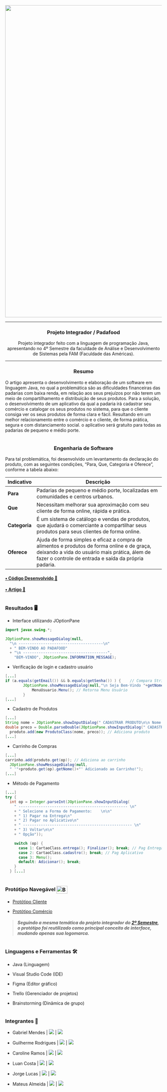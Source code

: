 

<div align = "center">
  <img width="1000px" src="https://github.com/Biellms/ProjetoIntegrador-Padafood/blob/main/Documentação/Padafood.png"/>
  <hr>
  <h3>
  <b>Projeto Integrador / Padafood</b></br></div>

  <div align = "center">
  <p>Projeto integrador feito com a linguagem de programação Java, apresentando no 4º Semestre da faculdade de Análise e Desenvolvimento de Sistemas pela FAM (Faculdade das Américas).
  </p>
  </div>

<hr>

<div align="center">
  <h3><b>Resumo</b></h3>
  </div>
  
O artigo apresenta o desenvolvimento e elaboração de um software em linguagem Java, no qual a problemática são as dificuldades financeiras das padarias com baixa renda, em relação aos seus prejuízos por não terem um meio de compartilhamento e distribuição de seus produtos. Para a solução, o desenvolvimento de um aplicativo da qual a padaria irá cadastrar seu comércio e catalogar os seus produtos no sistema, para que o cliente consiga ver os seus produtos de forma clara e fácil. Resultando em um melhor relacionamento entre o comércio e o cliente, de forma prática, segura e com distanciamento social. o aplicativo será gratuito para todas as padarias de pequeno e médio porte.

#

<div align="center">
  <h3><b>Engenharia de Software</b></h3>
  </div>

Para tal problemática, foi desenvolvido um levantamento da declaração do produto, com as seguintes condições, “Para, Que, Categoria e Oferece”, conforme a tabela abaixo: 

| Indicativo               | Descrição                                                    |
| ------------------------- | ------------------------------------------------------------ |
| **Para**            | Padarias de pequeno e médio porte, localizadas em comunidades e centros urbanos. |
| **Que** | Necessitam melhorar sua aproximação com seu cliente de forma online, rápida e prática. |
| **Categoria**            | É um sistema de catálogo e vendas de produtos, que ajudará o comerciante a compartilhar seus produtos para seus clientes de forma online. |
| **Oferece**            | Ajuda de forma simples e eficaz a compra de alimentos e produtos de forma online e de graça, deixando a vida do usuário mais prática, álem de fazer o controle de entrada e saída da própria padaria. |

<h4><b><a href="https://github.com/Biellms/ProjetoIntegrador-Padafood/tree/main/Padafood" target="_blank"><p target="_blank">• Código Desenvolvido 📝</a></b></h3>

<h4><b><a href="https://github.com/Biellms/ProjetoIntegrador-Padafood/blob/main/Documentação/Padafood%20%26%20Anexos.pdf" target="_blank"><p target="blank">• Artigo 📄</a></b></h3>

#

### **Resultados** 🖥️
- Interface utilizando JOptionPane
```java
import javax.swing.*;

JOptionPane.showMessageDialog(null,
  "\n --------------------------------------\n"
  + " BEM-VINDO AO PADAFOOD"
  + "\n --------------------------------------",
    "BEM-VINDO", JOptionPane.INFORMATION_MESSAGE);
```
- Verificação de login e cadastro usuário
```java
[...]
if (a.equals(getEmail()) && b.equals(getSenha()) ) {	// Compara Strings
		JOptionPane.showMessageDialog(null,"\n Seja Bem-Vindo "+getNome()+"!!    ");
			MenuUsuario.Menu(); // Retorna Menu Usuário
		}
[...]
```
- Cadastro de Produtos
```java
[...]
String nome = JOptionPane.showInputDialog(" CADASTRAR PRODUTO\n\n Nome: ");
double preco = Double.parseDouble(JOptionPane.showInputDialog(" CADASTRAR PRODUTO\n\n Preço:"));
  produto.add(new ProdutoClass(nome, preco)); // Adiciona produto
[...]
```
- Carrinho de Compras
```java
[...]
carrinho.add(produto.get(op)); // Adiciona ao carrinho
  JOptionPane.showMessageDialog(null,
  " '"+produto.get(op).getNome()+"' Adicionado ao Carrinho!");
[...]
```
- Método de Pagamento
```java
[...]
try {
  int op = Integer.parseInt(JOptionPane.showInputDialog(
    " ------------------------------------------------- \n"
    + " Selecione a Forma de Pagamento:    \n\n"
    + " 1) Pagar na Entrega\n"
    + " 2) Pagar no Aplicativo\n"
    + " ------------------------------------------------- \n"
    + " 3) Voltar\n\n"
    + " Opção"));

    switch (op) {
      case 1: CartaoClass.entrega(); Finalizar(); break; // Pag Entrega
      case 2: CartaoClass.cadastro(); break; // Pag Aplicativo
      case 3: Menu();
      default: Adicionar(); break;
    }
  } [...]
```

#
  
### **Protótipo Navegável** <img align="center" alt="Biell-Figma" height="25" width="35" src="https://cdn.jsdelivr.net/gh/devicons/devicon/icons/figma/figma-original.svg"/>

- <a href="https://www.figma.com/proto/i14AMF1MmQgTUmFb4pOCOS/PadaFoodCliente?node-id=422%3A835&scaling=scale-down&page-id=0%3A1&starting-point-node-id=422%3A835" target="_blank"><p target="_blank">Protótipo Cliente</a>
- <a href="https://www.figma.com/proto/uhLtWcCpxz3ycuMpXGhsio/Padafood?node-id=1427%3A508&scaling=scale-down&page-id=0%3A1&starting-point-node-id=1426%3A0&show-proto-sidebar=1" target="_blank"><p target="_blank">Protótipo Comércio</a>

> ##### Seguindo a mesma temática do projeto integrador do [2º Semestre](https://github.com/Biellms/ProjetoIntegrador-DeliveryC), o protótipo foi reutilizado como principal conceito de interface, mudando apenas sua logomarca.

#

### **Linguagens e Ferramentas** 🛠
- Java (Linguagem)
- Visual Studio Code (IDE)
- Figma (Editor gráfico)
- Trello (Gerenciador de projetos)

- Brainstorming (Dinâmica de grupo)

#

### **Integrantes** 🤖

- Gabriel Mendes |  <a href="https://www.linkedin.com/in/gabriel-mendes-0706ab1b8" target="_blank"><img src="https://img.shields.io/badge/-Linkedin-blue" target="_blank"></a> |  <a href="https://github.com/Biellms" target="_blank"><img src="https://img.shields.io/badge/-Github-gray" target="_blank"></a> 
- Guilherme Rodrigues |  <a href="https://www.linkedin.com/in/guilhermedev/" target="_blank"><img src="https://img.shields.io/badge/-Linkedin-blue" target="_blank"></a> |  <a href="https://github.com/GuilhermeRodriguesSantos?tab=repositories" target="_blank"><img src="https://img.shields.io/badge/-Github-gray" target="_blank"></a>
- Caroline Ramos |  <a href="https://www.linkedin.com/in/caroline-ramos-345654168/" target="_blank"><img src="https://img.shields.io/badge/-Linkedin-blue" target="_blank"></a> |  <a href="https://github.com/Carol-Ramos" target="_blank"><img src="https://img.shields.io/badge/-Github-gray" target="_blank"></a>
- Luan Costa |  <a href="https://www.linkedin.com/in/luan-costa-b34106121/" target="_blank"><img src="https://img.shields.io/badge/-Linkedin-blue" target="_blank"></a> |  <a href="https://github.com/LuanC-1" target="_blank"><img src="https://img.shields.io/badge/-Github-gray" target="_blank"></a>
- Jorge Lucas | <a href="https://www.linkedin.com/in/jorge-lucas-8a6160181/" target="_blank"><img src="https://img.shields.io/badge/-Linkedin-blue" target="_blank"></a> |  <a href="jorgelucastanan@gmail.com" target="_blank"><img src="https://img.shields.io/badge/-Email-gray" target="_blank"></a>

- Mateus Almeida | <a href="https://www.linkedin.com/in/mateus-almeida-silva-7a5563b8/" target="_blank"><img src="https://img.shields.io/badge/-Linkedin-blue" target="_blank"></a> |  <a href="https://github.com/Mateeus10" target="_blank"><img src="https://img.shields.io/badge/-Github-gray" target="_blank"></a>
